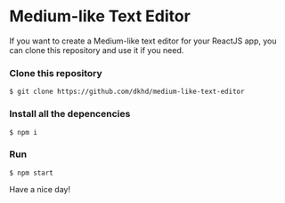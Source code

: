 # Medium-like Text Editor

If you want to create a Medium-like text editor for your ReactJS app, you can clone this repository and use it if you need.

### Clone this repository

`$ git clone https://github.com/dkhd/medium-like-text-editor`

### Install all the depencencies

`$ npm i`

### Run

`$ npm start`  

Have a nice day!